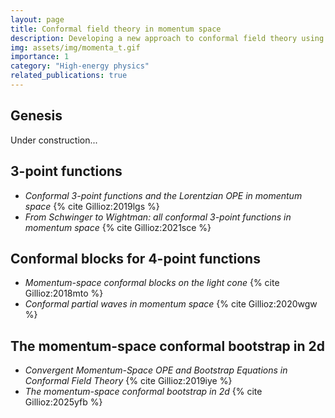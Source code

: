 ```yaml
---
layout: page
title: Conformal field theory in momentum space
description: Developing a new approach to conformal field theory using the momentum-space representation of correlation functions
img: assets/img/momenta_t.gif
importance: 1
category: "High-energy physics"
related_publications: true
---
```


## Genesis

Under construction...

## 3-point functions

- _Conformal 3-point functions and the Lorentzian OPE in momentum space_ {% cite Gillioz:2019lgs %}
- _From Schwinger to Wightman: all conformal 3-point functions in momentum space_ {% cite Gillioz:2021sce %}

## Conformal blocks for 4-point functions

- _Momentum-space conformal blocks on the light cone_ {% cite Gillioz:2018mto %}
- _Conformal partial waves in momentum space_ {% cite Gillioz:2020wgw %}

## The momentum-space conformal bootstrap in 2d

- _Convergent Momentum-Space OPE and Bootstrap Equations in Conformal Field Theory_ {% cite Gillioz:2019iye %}
- _The momentum-space conformal bootstrap in 2d_ {% cite Gillioz:2025yfb %}

